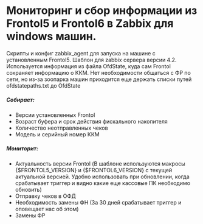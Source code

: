 # Мониторинг и сбор информации из Frontol5 и Frontol6 в Zabbix для windows машин.
Скрипты и конфиг zabbix_agent для запуска на машине с установленным Frontol5. Шаблон для zabbix сервера версии 4.2.
Используется информация из файла OfdState, куда сам Frontol сохраняет информацию о ККМ. Нет необходимости общаться с ФР по сети, но из-за зоопарка машин приходится еще держать списки путей ofdstatepaths.txt до OfdState  
##### Собирает:
- Версии установленных Frontol
- Возраст буфера и срок действия фискального накопителя
- Количество неотправленных чеков
- Модель и серийный номер ККМ

##### Мониторит:
- Актуальность версии Frontol (В шаблоне используются макросы {$FRONTOL5_VERSION} и {$FRONTOL6_VERSION} с текущей актуальной версией. Удобно использовать при обновлении, когда срабатывает триггер и видно какие еще кассовые ПК необходимо обновить)
- Отправку чеков в ОФД
- Необходимость замены ФН (За 30 дней срабатывает триггер и оповещает нас об этом)
- Замены ФР
